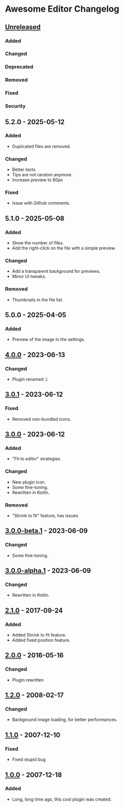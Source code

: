 <!-- https://keepachangelog.com -->

# Awesome Editor Changelog

## [Unreleased]

### Added

### Changed

### Deprecated

### Removed

### Fixed

### Security

## 5.2.0 - 2025-05-12

### Added

- Duplicated files are removed.

### Changed

- Better texts.
- Tips are not random anymore.
- Increase preview to 80px

### Fixed

- Issue with Github comments.

## 5.1.0 - 2025-05-08

### Added

- Show the number of files.
- Add the right-click on the file with a simple preview.

### Changed

- Add a transparent background for previews.
- Minor UI tweaks.

### Removed

- Thumbnails in the file list.

## 5.0.0 - 2025-04-05

### Added

- Preview of the image in the settings.

## [4.0.0] - 2023-06-13

### Changed

- Plugin renamed :)

## [3.0.1] - 2023-06-12

### Fixed

- Removed non-bundled icons.

## [3.0.0] - 2023-06-12

### Added

- "Fit to editor" strategies.

### Changed

- New plugin icon.
- Some fine-tuning.
- Rewritten in Kotlin.

### Removed

- "Shrink to fit" feature, has issues

## [3.0.0-beta.1] - 2023-06-09

### Changed

- Some fine-tuning.

## [3.0.0-alpha.1] - 2023-06-09

### Changed

- Rewritten in Kotlin.

## [2.1.0] - 2017-09-24

### Added

- Added Shrink to fit feature.
- Added fixed position feature.

## [2.0.0] - 2016-05-16

### Changed

- Plugin rewritten

## [1.2.0] - 2008-02-17

### Changed

- Background image loading, for better performances.

## [1.1.0] - 2007-12-10

### Fixed

- Fixed stupid bug

## [1.0.0] - 2007-12-18

### Added

- Long, long time ago, this cool plugin was created.

[Unreleased]: https://github.com/igr/sexyeditor/compare/v4.0.0...HEAD
[4.0.0]: https://github.com/igr/sexyeditor/compare/v3.0.1...v4.0.0
[3.0.1]: https://github.com/igr/sexyeditor/compare/v3.0.0...v3.0.1
[3.0.0]: https://github.com/igr/sexyeditor/compare/v3.0.0-beta.1...v3.0.0
[3.0.0-beta.1]: https://github.com/igr/sexyeditor/compare/v3.0.0-alpha.1...v3.0.0-beta.1
[3.0.0-alpha.1]: https://github.com/igr/sexyeditor/compare/v2.1.0...v3.0.0-alpha.1
[2.1.0]: https://github.com/igr/sexyeditor/compare/v2.0.0...v2.1.0
[2.0.0]: https://github.com/igr/sexyeditor/compare/v1.0.0...v2.0.0
[1.2.0]: https://github.com/igr/sexyeditor/compare/v1.1.0...v1.2.0
[1.1.0]: https://github.com/igr/sexyeditor/compare/v1.0.0...v1.1.0
[1.0.0]: https://github.com/igr/sexyeditor/commits/v1.0.0
